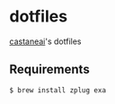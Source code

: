 # dotfiles

[castaneai](https://github.com/castaneai)'s dotfiles

## Requirements

```
$ brew install zplug exa
```

